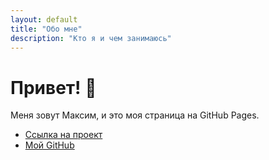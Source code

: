 ```yaml
---
layout: default
title: "Обо мне"
description: "Кто я и чем занимаюсь"
---
```


# Привет! 👋

Меня зовут Максим, и это моя страница на GitHub Pages.

- [Ссылка на проект](project.md)
- [Мой GitHub](https://github.com/maximkinn6)